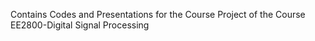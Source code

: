 Contains Codes and Presentations for the Course Project of the Course EE2800-Digital Signal Processing
